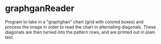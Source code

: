 # graphganReader
Program to take in a "graphghan" chart (grid with colored boxes) and process the image in order to read the chart in alternating diagonals.
These diagonals are then turned into the pattern rows, and are printed out in plain text.
